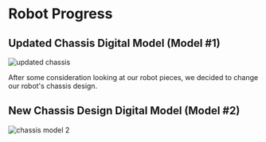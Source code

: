 # Robot Progress 


## Updated Chassis Digital Model (Model #1)

![updated chassis](https://github.com/Luca-Skyline/Ctrl-Alt-Defeat/assets/89172997/f896e13b-1e28-488b-9480-bc3b1e7fd162)


After some consideration looking at our robot pieces, we decided to change our robot's chassis design. 

## New Chassis Design Digital Model (Model #2)

![chassis model 2](https://github.com/Luca-Skyline/Ctrl-Alt-Defeat/assets/89172997/7aa6b86f-d730-454d-8535-857c584bf327)
